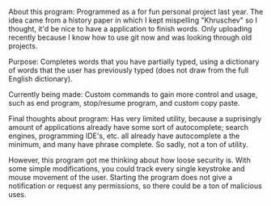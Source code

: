 About this program:
Programmed as a for fun personal project last year. The idea came from a history paper in which 
I kept mispelling "Khruschev" so I thought, it'd be nice to have a application to finish words. 
Only uploading recently because I know how to use git now and was looking through old projects.

Purpose:
Completes words that you have partially typed, using a dictionary of words that the user 
has previously typed (does not draw from the full English dictionary).

Currently being made:
Custom commands to gain more control and usage, such as end program, stop/resume program, and custom copy paste.

Final thoughts about program:
Has very limited utility, because a suprisingly amount of applications already have some sort of
autocomplete; search engines, programming IDE's, etc. all already have autocomplete a the minimum,
and many have phrase complete. So sadly, not a ton of utility.

However, this program got me thinking about how loose security is. With some simple modifications, you
could track every single keystroke and mouse movement of the user. Starting the program does not give
a notification or request any permissions, so there could be a ton of malicious uses.
